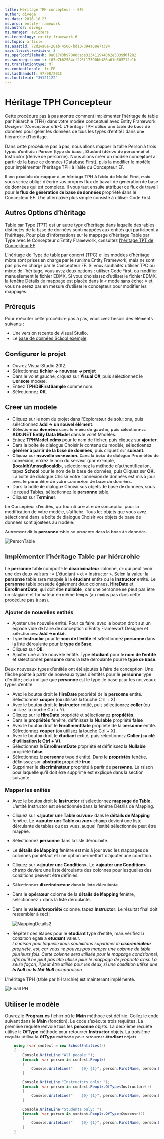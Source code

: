 ```yaml
---
title: Héritage TPH concepteur - EF6
author: divega
ms.date: 2016-10-23
ms.prod: entity-framework
ms.author: divega
ms.manager: avickers
ms.technology: entity-framework-6
ms.topic: article
ms.assetid: 72d26a8e-20ab-4500-bd13-394a08e73394
caps.latest.revision: 3
ms.openlocfilehash: 0a017d3b97808cede3134119940b2e5839d0f282
ms.sourcegitcommit: f05e7b62584cf228f17390bb086a61d505712e1b
ms.translationtype: MT
ms.contentlocale: fr-FR
ms.lasthandoff: 07/08/2018
ms.locfileid: "39121122"
---
```

# <a name="designer-tph-inheritance"></a>Héritage TPH Concepteur
Cette procédure pas à pas montre comment implémenter l’héritage de table par hiérarchie (TPH) dans votre modèle conceptuel avec Entity Framework Designer (Concepteur d’EF). L’héritage TPH utilise une table de base de données pour gérer les données de tous les types d’entités dans une hiérarchie d’héritage.

Dans cette procédure pas à pas, nous allons mapper la table Person à trois types d’entités : Person (type de base), Student (dérive de personne) et Instructor (dérive de personne). Nous allons créer un modèle conceptuel à partir de la base de données (Database First), puis la modifier le modèle pour implémenter l’héritage TPH à l’aide du Concepteur EF.

Il est possible de mapper à un héritage TPH à l’aide de Model First, mais vous seriez obligé d’écrire vos propres flux de travail de génération de base de données qui est complexe. Il vous faut ensuite attribuer ce flux de travail pour le **flux de génération de base de données** propriété dans le Concepteur EF. Une alternative plus simple consiste à utiliser Code First.

## <a name="other-inheritance-options"></a>Autres Options d’héritage

Table par Type (TPT) est un autre type d’héritage dans laquelle des tables distinctes de la base de données sont mappées aux entités qui participent à l’héritage.  Pour plus d’informations sur le mappage d’héritage Table par Type avec le Concepteur d’Entity Framework, consultez [l’héritage TPT de Concepteur EF](~/ef6/modeling/designer/inheritance/tpt.md).

L’héritage de Type de table par concret (TPC) et les modèles d’héritage mixte sont prises en charge par le runtime Entity Framework, mais ne sont pas pris en charge par le Concepteur EF. Si vous souhaitez utiliser TPC ou mixte de l’héritage, vous avez deux options : utiliser Code First, ou modifier manuellement le fichier EDMX. Si vous choisissez d’utiliser le fichier EDMX, la fenêtre Détails de mappage est placée dans le « mode sans échec » et vous ne serez pas en mesure d’utiliser le concepteur pour modifier les mappages.

## <a name="prerequisites"></a>Prérequis

Pour exécuter cette procédure pas à pas, vous avez besoin des éléments suivants :

- Une version récente de Visual Studio.
- Le [base de données School exemple](~/ef6/resources/school-database.md).

## <a name="set-up-the-project"></a>Configurer le projet

-   Ouvrez Visual Studio 2012.
-   Sélectionnez **fichier -&gt; nouveau -&gt; projet**
-   Dans le volet gauche, cliquez sur **Visual C\#**, puis sélectionnez le **Console** modèle.
-   Entrez **TPHDBFirstSample** comme nom.
-   Sélectionnez **OK**.

## <a name="create-a-model"></a>Créer un modèle

-   Cliquez sur le nom du projet dans l’Explorateur de solutions, puis sélectionnez **Add -&gt; un nouvel élément**.
-   Sélectionnez **données** dans le menu de gauche, puis sélectionnez **ADO.NET Entity Data Model** dans le volet Modèles.
-   Entrez **TPHModel.edmx** pour le nom de fichier, puis cliquez sur **ajouter**.
-   Dans la boîte de dialogue Choisir le contenu du modèle, sélectionnez **générer à partir de la base de données**, puis cliquez sur **suivant**.
-   Cliquez sur **nouvelle connexion**.
    Dans la boîte de dialogue Propriétés de connexion, entrez le nom du serveur (par exemple, **(localdb)\\mssqllocaldb**), sélectionnez la méthode d’authentification, tapez **School** pour le nom de la base de données, puis Cliquez sur **OK**.
    La boîte de dialogue Choisir votre connexion de données est mis à jour avec le paramètre de votre connexion de base de données.
-   Dans la boîte de dialogue Choisir vos objets de base de données, sous le nœud Tables, sélectionnez le **personne** table.
-   Cliquez sur **Terminer**.

Le Concepteur d’entités, qui fournit une aire de conception pour la modification de votre modèle, s’affiche. Tous les objets que vous avez sélectionné dans la boîte de dialogue Choisir vos objets de base de données sont ajoutées au modèle.

Autrement dit la **personne** table se présente dans la base de données.

![PersonTable](~/ef6/media/persontable.png) 

## <a name="implement-table-per-hierarchy-inheritance"></a>Implémenter l’héritage Table par hiérarchie

Le **personne** table comporte le **discriminateur** colonne, ce qui peut avoir une des deux valeurs : « L’étudiant » et « Instructor ». Selon la valeur la **personne** table sera mappée à la **étudiant** entité ou le **Instructor** entité. Le **personne** table possède également deux colonnes, **HireDate** et **EnrollmentDate**, qui doit être **nullable** , car une personne ne peut pas être un stagiaire et formateur en même temps (au moins pas dans cette procédure pas à pas).

### <a name="add-new-entities"></a>Ajouter de nouvelles entités

-   Ajouter une nouvelle entité.
    Pour ce faire, avec le bouton droit sur un espace vide de l’aire de conception d’Entity Framework Designer et sélectionnez **Add -&gt;entité**.
-   Type **Instructor** pour le **nom de l’entité** et sélectionnez **personne** dans la liste déroulante pour le **type de Base**.
-   Cliquez sur **OK**.
-   Ajouter une autre nouvelle entité. Type **étudiant** pour le **nom de l’entité** et sélectionnez **personne** dans la liste déroulante pour le **type de Base**.

Deux nouveaux types d’entités ont été ajoutés à l’aire de conception. Une flèche pointe à partir de nouveaux types d’entités pour le **personne** type d’entité ; cela indique que **personne** est le type de base pour les nouveaux types d’entité.

-   Avec le bouton droit le **HireDate** propriété de la **personne** entité. Sélectionnez **couper** (ou utilisez la touche Ctrl + X).
-   Avec le bouton droit le **Instructor** entité, puis sélectionnez **coller** (ou utilisez la touche Ctrl + V).
-   Cliquez sur le **HireDate** propriété et sélectionnez **propriétés**.
-   Dans le **propriétés** fenêtre, définissez la **Nullable** propriété **false**.
-   Avec le bouton droit le **EnrollmentDate** propriété de la **personne** entité. Sélectionnez **couper** (ou utilisez la touche Ctrl + X).
-   Avec le bouton droit le **étudiant** entité, puis sélectionnez **Coller (ou clé d’utilisation le Ctrl + V).**
-   Sélectionnez le **EnrollmentDate** propriété et définissez la **Nullable** propriété **false**.
-   Sélectionnez le **personne** type d’entité. Dans le **propriétés** fenêtre, définissez son **abstraite** propriété **true**.
-   Supprimer le **discriminateur** propriété à partir de **personne**. La raison pour laquelle qu'il doit être supprimé est expliqué dans la section suivante.

### <a name="map-the-entities"></a>Mapper les entités

-   Avec le bouton droit le **Instructor** et sélectionnez **mappage de Table.**
    L’entité Instructor est sélectionnée dans la fenêtre Détails de Mapping.
-   Cliquez sur **&lt;ajouter une Table ou vue&gt;** dans le **détails de Mapping** fenêtre.
    Le **&lt;ajouter une Table ou vue&gt;** champ devient une liste déroulante de tables ou des vues, auquel l’entité sélectionnée peut être mappée.
-   Sélectionnez **personne** dans la liste déroulante.
-   Le **détails de Mapping** fenêtre est mis à jour avec les mappages de colonnes par défaut et une option permettant d’ajouter une condition.
-   Cliquez sur  **&lt;ajouter une Condition&gt;**.
    Le **&lt;ajouter une Condition&gt;** champ devient une liste déroulante des colonnes pour lesquelles des conditions peuvent être définies.
-   Sélectionnez **discriminateur** dans la liste déroulante.
-   Dans le **opérateur** colonne de la **détails de Mapping** fenêtre, sélectionnez = dans la liste déroulante.
-   Dans le **valeur/propriété** colonne, tapez **Instructor**. Le résultat final doit ressembler à ceci :

    ![MappingDetails2](~/ef6/media/mappingdetails2.png)

-   Répétez ces étapes pour le **étudiant** type d’entité, mais vérifiez la condition égale à **étudiant** valeur.  
    *La raison pour laquelle nous souhaitons supprimer le **discriminateur** propriété, est, car vous ne pouvez pas mapper une colonne de table plusieurs fois. Cette colonne sera utilisée pour le mappage conditionnel, afin qu’il ne peut pas être utilisé pour le mappage de propriété ainsi. La seule façon, il peut être utilisé pour les deux, si une condition utilise une **Is Null** ou **Is Not Null** comparaison.*

L'héritage TPH (table par hiérarchie) est maintenant implémenté.

![FinalTPH](~/ef6/media/finaltph.png)

## <a name="use-the-model"></a>Utiliser le modèle

Ouvrez le **Program.cs** fichier où le **Main** méthode est définie. Collez le code suivant dans le **Main** (fonction). Le code s’exécute trois requêtes. La première requête renvoie tous les **personne** objets. La deuxième requête utilise le **OfType** méthode pour retourner **Instructor** objets. La troisième requête utilise le **OfType** méthode pour retourner **étudiant** objets.

``` csharp
    using (var context = new SchoolEntities())
    {
        Console.WriteLine("All people:");
        foreach (var person in context.People)
        {
            Console.WriteLine("    {0} {1}", person.FirstName, person.LastName);
        }

        Console.WriteLine("Instructors only: ");
        foreach (var person in context.People.OfType<Instructor>())
        {
            Console.WriteLine("    {0} {1}", person.FirstName, person.LastName);
        }

        Console.WriteLine("Students only: ");
        foreach (var person in context.People.OfType<Student>())
        {
            Console.WriteLine("    {0} {1}", person.FirstName, person.LastName);
        }
    }
```
